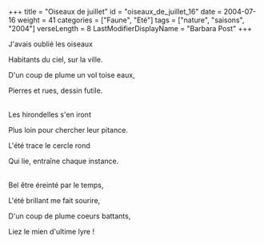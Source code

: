 +++
title = "Oiseaux de juillet"
id = "oiseaux_de_juillet_16"
date = 2004-07-16
weight = 41
categories = ["Faune", "Eté"]
tags = ["nature", "saisons", "2004"]
verseLength = 8
LastModifierDisplayName = "Barbara Post"
+++

J'avais oublié les oiseaux

Habitants du ciel, sur la ville.

D'un coup de plume un vol toise eaux,

Pierres et rues, dessin futile.

 \
Les hirondelles s'en iront

Plus loin pour chercher leur pitance.

L'été trace le cercle rond

Qui lie, entraîne chaque instance.

 \
Bel être éreinté par le temps,

L'été brillant me fait sourire,

D'un coup de plume coeurs battants,

Liez le mien d'ultime lyre !
